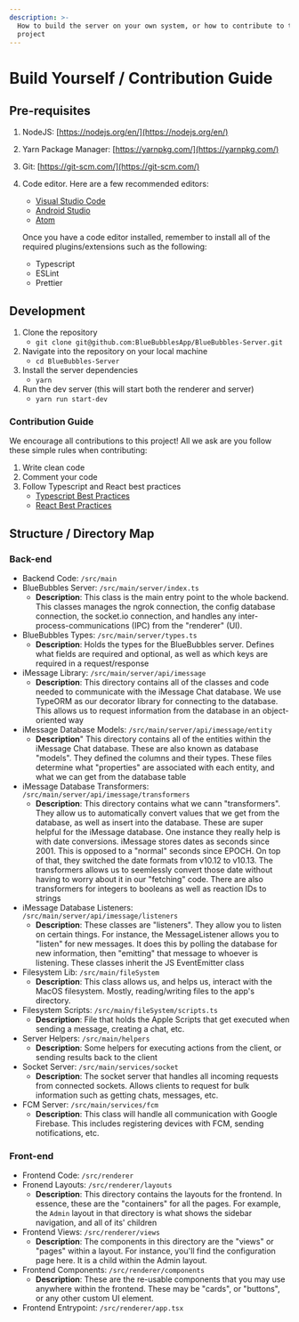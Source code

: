 ```yaml
---
description: >-
  How to build the server on your own system, or how to contribute to the
  project
---
```


# Build Yourself / Contribution Guide

## Pre-requisites

1. NodeJS: [https://nodejs.org/en/](https://nodejs.org/en/)
2. Yarn Package Manager: [https://yarnpkg.com/](https://yarnpkg.com/)
3. Git: [https://git-scm.com/](https://git-scm.com/)
4.  Code editor. Here are a few recommended editors:

    * [Visual Studio Code](https://code.visualstudio.com/download)
    * [Android Studio](https://developer.android.com/studio)
    * [Atom](https://atom.io/)

    Once you have a code editor installed, remember to install all of the required plugins/extensions such as the following:

    * Typescript
    * ESLint
    * Prettier

## Development

1. Clone the repository
   * `git clone git@github.com:BlueBubblesApp/BlueBubbles-Server.git`
2. Navigate into the repository on your local machine
   * `cd BlueBubbles-Server`
3. Install the server dependencies
   * `yarn`
4. Run the dev server (this will start both the renderer and server)
   * `yarn run start-dev`

### Contribution Guide

We encourage all contributions to this project! All we ask are you follow these simple rules when contributing:

1. Write clean code
2. Comment your code
3. Follow Typescript and React best practices
   * [Typescript Best Practices](https://www.typescriptlang.org/docs/handbook/declaration-files/do-s-and-don-ts.html)
   * [React Best Practices](https://reactjs.org/docs/thinking-in-react.html)

## Structure / Directory Map

### Back-end

* Backend Code: `/src/main`
* BlueBubbles Server: `/src/main/server/index.ts`
  * **Description**: This class is the main entry point to the whole backend. This classes manages the ngrok connection, the config database connection, the socket.io connection, and handles any inter-process-communications (IPC) from the "renderer" (UI).
* BlueBubbles Types: `/src/main/server/types.ts`
  * **Description**: Holds the types for the BlueBubbles server. Defines what fields are required and optional, as well as which keys are required in a request/response
* iMessage Library: `/src/main/server/api/imessage`
  * **Description**: This directory contains all of the classes and code needed to communicate with the iMessage Chat database. We use TypeORM as our decorator library for connecting to the database. This allows us to request information from the database in an object-oriented way
* iMessage Database Models: `/src/main/server/api/imessage/entity`
  * **Description**" This directory contains all of the entities within the iMessage Chat database. These are also known as database "models". They defined the columns and their types. These files determine what "properties" are associated with each entity, and what we can get from the database table
* iMessage Database Transformers: `/src/main/server/api/imessage/transformers`
  * **Description**: This directory contains what we cann "transformers". They allow us to automatically convert values that we get from the database, as well as insert into the database. These are super helpful for the iMessage database. One instance they really help is with date conversions. iMessage stores dates as seconds since 2001. This is opposed to a "normal" seconds since EPOCH. On top of that, they switched the date formats from v10.12 to v10.13. The transformers allows us to seemlessly convert those date without having to worry about it in our "fetching" code. There are also transformers for integers to booleans as well as reaction IDs to strings
* iMessage Database Listeners: `/src/main/server/api/imessage/listeners`
  * **Description**: These classes are "listeners". They allow you to listen on certain things. For instance, the MessageListener allows you to "listen" for new messages. It does this by polling the database for new information, then "emitting" that message to whoever is listening. These classes inherit the JS EventEmitter class
* Filesystem Lib: `/src/main/fileSystem`
  * **Description**: This class allows us, and helps us, interact with the MacOS filesystem. Mostly, reading/writing files to the app's directory.
* Filesystem Scripts: `/src/main/fileSystem/scripts.ts`
  * **Description**: File that holds the Apple Scripts that get executed when sending a message, creating a chat, etc.
* Server Helpers: `/src/main/helpers`
  * **Description**: Some helpers for executing actions from the client, or sending results back to the client
* Socket Server: `/src/main/services/socket`
  * **Description**: The socket server that handles all incoming requests from connected sockets. Allows clients to request for bulk information such as getting chats, messages, etc.
* FCM Server: `/src/main/services/fcm`
  * **Description**: This class will handle all communication with Google Firebase. This includes registering devices with FCM, sending notifications, etc.

### Front-end

* Frontend Code: `/src/renderer`
* Fronend Layouts: `/src/renderer/layouts`
  * **Description**: This directory contains the layouts for the frontend. In essence, these are the "containers" for all the pages. For example, the `Admin` layout in that directory is what shows the sidebar navigation, and all of its' children
* Frontend Views: `/src/renderer/views`
  * **Description**: The components in this directory are the "views" or "pages" within a layout. For instance, you'll find the configuration page here. It is a child within the Admin layout.
* Frontend Components: `/src/renderer/components`
  * **Description**: These are the re-usable components that you may use anywhere within the frontend. These may be "cards", or "buttons", or any other custom UI element.
* Frontend Entrypoint: `/src/renderer/app.tsx`
